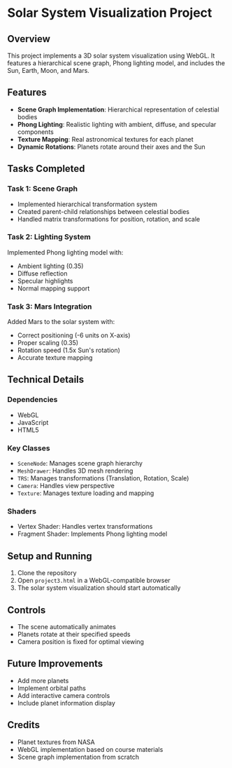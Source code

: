 







# Solar System Visualization Project

## Overview
This project implements a 3D solar system visualization using WebGL. It features a hierarchical scene graph, Phong lighting model, and includes the Sun, Earth, Moon, and Mars.

## Features
- **Scene Graph Implementation**: Hierarchical representation of celestial bodies
- **Phong Lighting**: Realistic lighting with ambient, diffuse, and specular components
- **Texture Mapping**: Real astronomical textures for each planet
- **Dynamic Rotations**: Planets rotate around their axes and the Sun

## Tasks Completed

### Task 1: Scene Graph
- Implemented hierarchical transformation system
- Created parent-child relationships between celestial bodies
- Handled matrix transformations for position, rotation, and scale

### Task 2: Lighting System
Implemented Phong lighting model with:
- Ambient lighting (0.35)
- Diffuse reflection
- Specular highlights
- Normal mapping support

### Task 3: Mars Integration
Added Mars to the solar system with:
- Correct positioning (-6 units on X-axis)
- Proper scaling (0.35)
- Rotation speed (1.5x Sun's rotation)
- Accurate texture mapping

## Technical Details

### Dependencies
- WebGL
- JavaScript
- HTML5

### Key Classes
- `SceneNode`: Manages scene graph hierarchy
- `MeshDrawer`: Handles 3D mesh rendering
- `TRS`: Manages transformations (Translation, Rotation, Scale)
- `Camera`: Handles view perspective
- `Texture`: Manages texture loading and mapping

### Shaders
- Vertex Shader: Handles vertex transformations
- Fragment Shader: Implements Phong lighting model

## Setup and Running
1. Clone the repository
2. Open `project3.html` in a WebGL-compatible browser
3. The solar system visualization should start automatically

## Controls
- The scene automatically animates
- Planets rotate at their specified speeds
- Camera position is fixed for optimal viewing

## Future Improvements
- Add more planets
- Implement orbital paths
- Add interactive camera controls
- Include planet information display

## Credits
- Planet textures from NASA
- WebGL implementation based on course materials
- Scene graph implementation from scratch
